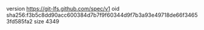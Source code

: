 version https://git-lfs.github.com/spec/v1
oid sha256:f3b5c8dd90acc600384d7b7f9f60344d9f7b3a93e49718de66f34653fd585fa2
size 4349

